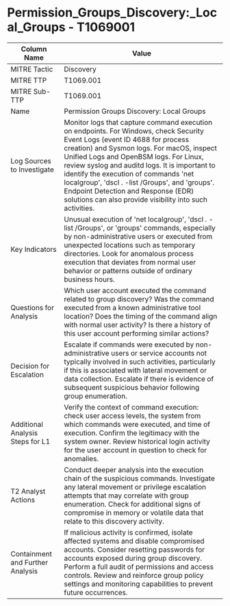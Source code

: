 # Permission_Groups_Discovery:_Local_Groups - T1069001

| Column Name | Value |
|-------------|-------|
| MITRE Tactic | Discovery |
| MITRE TTP | T1069.001 |
| MITRE Sub-TTP | T1069.001 |
| Name | Permission Groups Discovery: Local Groups |
| Log Sources to Investigate | Monitor logs that capture command execution on endpoints. For Windows, check Security Event Logs (event ID 4688 for process creation) and Sysmon logs. For macOS, inspect Unified Logs and OpenBSM logs. For Linux, review syslog and auditd logs. It is important to identify the execution of commands 'net localgroup', 'dscl . -list /Groups', and 'groups'. Endpoint Detection and Response (EDR) solutions can also provide visibility into such activities. |
| Key Indicators | Unusual execution of 'net localgroup', 'dscl . -list /Groups', or 'groups' commands, especially by non-administrative users or executed from unexpected locations such as temporary directories. Look for anomalous process execution that deviates from normal user behavior or patterns outside of ordinary business hours. |
| Questions for Analysis | Which user account executed the command related to group discovery? Was the command executed from a known administrative tool location? Does the timing of the command align with normal user activity? Is there a history of this user account performing similar actions? |
| Decision for Escalation | Escalate if commands were executed by non-administrative users or service accounts not typically involved in such activities, particularly if this is associated with lateral movement or data collection. Escalate if there is evidence of subsequent suspicious behavior following group enumeration. |
| Additional Analysis Steps for L1 | Verify the context of command execution: check user access levels, the system from which commands were executed, and time of execution. Confirm the legitimacy with the system owner. Review historical login activity for the user account in question to check for anomalies. |
| T2 Analyst Actions | Conduct deeper analysis into the execution chain of the suspicious commands. Investigate any lateral movement or privilege escalation attempts that may correlate with group enumeration. Check for additional signs of compromise in memory or volatile data that relate to this discovery activity. |
| Containment and Further Analysis | If malicious activity is confirmed, isolate affected systems and disable compromised accounts. Consider resetting passwords for accounts exposed during group discovery. Perform a full audit of permissions and access controls. Review and reinforce group policy settings and monitoring capabilities to prevent future occurrences. |
